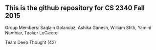 ## This is the github repository for CS 2340 Fall 2015

Group Members: Saqlain Golandaz, Ashika Ganesh, William Stith, Yamini Nambiar, Tucker LoCicero

 Team Deep Thought (42)
